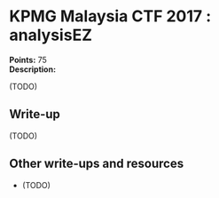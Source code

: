 # KPMG Malaysia CTF 2017 : analysisEZ

**Points:** 75   
**Description:**

(TODO)

## Write-up

(TODO)

## Other write-ups and resources

* (TODO)